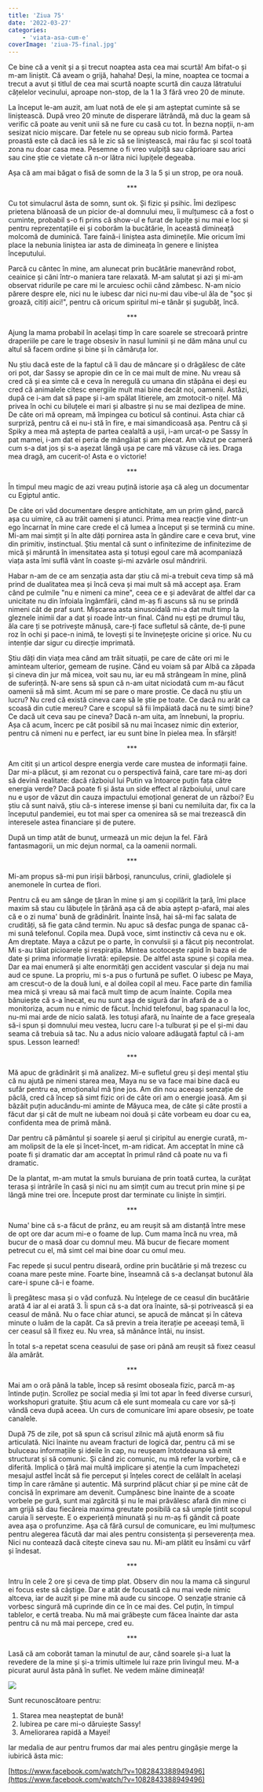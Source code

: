 ```yaml
---
title: 'Ziua 75'
date: '2022-03-27'
categories:
    - 'viata-asa-cum-e'
coverImage: 'ziua-75-final.jpg'
---
```


Ce bine că a venit și a și trecut noaptea asta cea mai scurtă! Am bifat-o și m-am liniștit. Că aveam o grijă, hahaha! Deși, la mine, noaptea ce tocmai a trecut a avut și titlul de cea mai scurtă noapte scurtă din cauza lătratului cățelelor vecinului, aproape non-stop, de la 1 la 3 fără vreo 20 de minute.

La început le-am auzit, am luat notă de ele și am așteptat cuminte să se liniștească. După vreo 20 minute de disperare lătrândă, mă duc la geam să verific că poate au venit unii să ne fure cu casă cu tot. În bezna nopții, n-am sesizat nicio mișcare. Dar fetele nu se opreau sub nicio formă. Partea proastă este că dacă ies să le zic să se liniștească, mai rău fac și scol toată zona nu doar casa mea. Pesemne o fi vreo vulpiță sau căprioare sau arici sau cine știe ce vietate că n-or lătra nici lupițele degeaba.

Așa că am mai băgat o fisă de somn de la 3 la 5 și un strop, pe ora nouă.

<p style="text-align: center;">***</p>

Cu tot simulacrul ăsta de somn, sunt ok. Și fizic și psihic. Îmi dezlipesc prietena blănoasă de un picior de-al domnului meu, îi mulțumesc că a fost o cuminte, probabil s-o fi prins că show-ul e furat de lupițe și nu mai e loc și pentru reprezentațiile ei și coborâm la bucătărie, în această dimineață molcomă de duminică. Tare faină-i liniștea asta diminețile. Mie oricum îmi place la nebunia liniștea iar asta de dimineața în genere e liniștea începutului.

Parcă cu cântec în mine, am alunecat prin bucătărie manevrând robot, ceainice și căni într-o maniera tare relaxată. M-am salutat și azi și mi-am observat ridurile pe care mi le arcuiesc ochii când zâmbesc. N-am nicio părere despre ele, nici nu le iubesc dar nici nu-mi dau vibe-ul ăla de "șoc și groază, citiți aici!", pentru că oricum spiritul mi-e tânăr și șugubăț, încă.

<p style="text-align: center;">***</p>

Ajung la mama probabil în același timp în care soarele se strecoară printre draperiile pe care le trage obsesiv în nasul luminii și ne dăm mâna unul cu altul să facem ordine și bine și în cămăruța lor.

Nu știu dacă este de la faptul că îi dau de mâncare și o drăgălesc de câte ori pot, dar Sassy se apropie din ce în ce mai mult de mine. Nu vreau să cred că și ea simte că e ceva în neregulă cu umana din stăpâna ei deși eu cred că animalele citesc energiile mult mai bine decât noi, oamenii. Astăzi, după ce i-am dat să pape și i-am spălat litierele, am zmotocit-o nițel. Mă privea în ochi cu biluțele ei mari și albastre și nu se mai dezlipea de mine. De câte ori mă opream, mă împingea cu boticul să continui. Asta chiar că surpriză, pentru că ei nu-i stă în fire, e mai simandicoasă așa. Pentru că și Spiky a mea mă aștepta de partea cealaltă a ușii, i-am urcat-o pe Sassy în pat mamei, i-am dat ei peria de mângâiat și am plecat. Am văzut pe cameră cum s-a dat jos și s-a așezat lângă ușa pe care mă văzuse că ies. Draga mea dragă, am cucerit-o! Asta e o victorie!

<p style="text-align: center;">***</p>

În timpul meu magic de azi vreau puțină istorie așa că aleg un documentar cu Egiptul antic.

De câte ori văd documentare despre antichitate, am un prim gând, parcă așa cu uimire, că au trăit oameni și atunci. Prima mea reacție vine dintr-un ego încarnat în mine care crede el că lumea a început și se termină cu mine. Mi-am mai simțit și în alte dăți pornirea asta în gândire care e ceva brut, vine din primitiv, instinctual. Știu mental că sunt o infinitezime de infinitezime de mică și măruntă în imensitatea asta și totuși egoul care mă acompaniază viața asta îmi suflă vânt în coaste și-mi azvârle osul mândririi.

Habar n-am de ce am senzația asta dar știu că mi-a trebuit ceva timp să mă prind de dualitatea mea și încă ceva și mai mult să mă accept așa. Eram când pe culmile "nu e nimeni ca mine", ceea ce e și adevărat de altfel dar ca unicitate nu din înfoiala îngâmfării, când m-aș fi ascuns să nu se prindă nimeni cât de praf sunt. Mișcarea asta sinusoidală mi-a dat mult timp la gleznele inimii dar a dat și roade într-un final. Când nu ești pe drumul tău, ăla care ți se potrivește mănușă, care-ți face sufletul să cânte, de-ți pune roz în ochi și pace-n inimă, te lovești și te învinețește oricine și orice. Nu cu intenție dar sigur cu direcție imprimată.

Știu dăți din viața mea când am trăit situații, pe care de câte ori mi le aminteam ulterior, gemeam de rușine. Când eu voiam să par Albă ca zăpada și cineva din jur mă micea, voit sau nu, iar eu mă strângeam în mine, plină de suferință. N-are sens să spun că n-am uitat niciodată cum m-au făcut oamenii să mă simt. Acum mi se pare o mare prostie. Ce dacă nu știu un lucru? Nu cred că există cineva care să le știe pe toate. Ce dacă nu arăt ca scoasă din cutie mereu? Care e scopul să fii împăiată dacă nu te simți bine? Ce dacă uit ceva sau pe cineva? Dacă n-am uita, am înnebuni, la propriu. Așa că acum, încerc pe cât posibil să nu mai încasez nimic din exterior, pentru că nimeni nu e perfect, iar eu sunt bine în pielea mea. În sfârșit!

<p style="text-align: center;">***</p>

Am citit și un articol despre energia verde care mustea de informații faine. Dar mi-a plăcut, și am rezonat cu o perspectivă faină, care tare mi-aș dori să devină realitate: dacă războiul lui Putin va întoarce puțin fața către energia verde? Dacă poate fi și ăsta un side effect al războiului, unul care nu e ușor de văzut din cauza impactului emoțional generat de un război? Eu știu că sunt naivă, știu că-s interese imense și bani cu nemiluita dar, fix ca la începutul pandemiei, eu tot mai sper ca omenirea să se mai trezească din interesele astea financiare și de putere.

După un timp atât de bunuț, urmează un mic dejun la fel. Fără fantasmagorii, un mic dejun normal, ca la oamenii normali.

<p style="text-align: center;">***</p>

Mi-am propus să-mi pun irișii bărboși, ranunculus, crinii, gladiolele și anemonele în curtea de flori.

Pentru că eu am sânge de țăran în mine și am și copilărit la țară, îmi place maxim să stau cu lăbuțele în țărână așa că de abia aștept p-afară, mai ales că e o zi numa' bună de grădinărit. Înainte însă, hai să-mi fac salata de crudități, să fie gata când termin. Nu apuc să desfac punga de spanac că-mi sună telefonul. Copila mea. După voce, simt instinctiv că ceva nu e ok. Am dreptate. Maya a căzut pe o parte, în convulsii și a făcut piș necontrolat. Mi s-au tăiat picioarele și respirația. Mintea scotocește rapid în baza ei de date și prima informație livrată: epilepsie. De altfel asta spune și copila mea. Dar ea mai enumeră și alte enormități gen accident vascular și deja nu mai aud ce spune. La propriu, mi s-a pus o furtună pe suflet. O iubesc pe Maya, am crescut-o de la două luni, e al doilea copil al meu. Face parte din familia mea mică și vreau să mai facă mult timp de acum înainte. Copila mea bănuiește că s-a înecat, eu nu sunt așa de sigură dar în afară de a o monitoriza, acum nu e nimic de făcut. Închid telefonul, bag spanacul la loc, nu-mi mai arde de nicio salată. Ies totuși afară, nu înainte de a face greșeala să-i spun și domnului meu vestea, lucru care l-a tulburat și pe el și-mi dau seama că trebuia să tac. Nu a adus nicio valoare adăugată faptul că i-am spus. Lesson learned!

<p style="text-align: center;">***</p>

Mă apuc de grădinărit și mă analizez. Mi-e sufletul greu și deși mental știu că nu ajută pe nimeni starea mea, Maya nu se va face mai bine dacă eu sufăr pentru ea, emoționalul mă ține jos. Am din nou aceeași senzație de pâclă, cred că încep să simt fizic ori de câte ori am o energie joasă. Am și bâzâit puțin aducându-mi aminte de Măyuca mea, de câte și câte prostii a făcut dar și cât de mult ne iubeam noi două și câte vorbeam eu doar cu ea, confidenta mea de primă mână.

Dar pentru că pământul și soarele și aerul și ciripitul au energie curată, m-am molipsit de la ele și încet-încet, m-am ridicat. Am acceptat în mine că poate fi și dramatic dar am acceptat în primul rând că poate nu va fi dramatic.

De la plantat, m-am mutat la smuls buruiana de prin toată curtea, la curățat terasa și intrările în casă și nici nu am simțit cum au trecut prin mine și pe lângă mine trei ore. Începute prost dar terminate cu liniște în simțiri.

<p style="text-align: center;">***</p>

Numa' bine că s-a făcut de prânz, eu am reușit să am distanță între mese de opt ore dar acum mi-e o foame de lup. Cum mama încă nu vrea, mă bucur de o masă doar cu domnul meu. Mă bucur de fiecare moment petrecut cu el, mă simt cel mai bine doar cu omul meu.

Fac repede și sucul pentru diseară, ordine prin bucătărie și mă trezesc cu coana mare peste mine. Foarte bine, înseamnă că s-a declanșat butonul ăla care-i spune că-i e foame.

Îi pregătesc masa și o văd confuză. Nu înțelege de ce ceasul din bucătărie arată 4 iar al ei arată 3. Îi spun că s-a dat ora înainte, să-și potrivească și ea ceasul de mână. Nu o face chiar atunci, se apucă de mâncat și în câteva minute o luăm de la capăt. Ca să previn a treia iterație pe aceeași temă, îi cer ceasul să îl fixez eu. Nu vrea, să mănânce întâi, nu insist.

În total s-a repetat scena ceasului de șase ori până am reușit să fixez ceasul ăla amărât.

<p style="text-align: center;">***</p>

Mai am o oră până la table, încep să resimt oboseala fizic, parcă m-aș întinde puțin. Scrollez pe social media și îmi tot apar în feed diverse cursuri, workshopuri gratuite. Știu acum că ele sunt momeala cu care vor să-ți vândă ceva după aceea. Un curs de comunicare îmi apare obsesiv, pe toate canalele.

După 75 de zile, pot să spun că scrisul zilnic mă ajută enorm să fiu articulată. Nici înainte nu aveam fracturi de logică dar, pentru că mi se buluceau informațiile și ideile în cap, nu reușeam întotdeauna să emit structurat și să comunic. Și când zic comunic, nu mă refer la vorbire, că e diferită. Implică o țâră mai multă implicare și atenție la cum împachetezi mesajul astfel încât să fie perceput și înțeles corect de celălalt în același timp în care rămâne și autentic. Mă surprind plăcut chiar și pe mine cât de concisă în exprimare am devenit. Cumpănesc bine înainte de a scoate vorbele pe gură, sunt mai zgârcită și nu le mai prăvălesc afară din mine ci am grijă să dau fiecăreia maxima greutate posibilă ca să umple țintit scopul caruia îi servește. E o experiență minunată și nu m-aș fi gândit că poate avea așa o profunzime. Așa că fără cursul de comunicare, eu îmi mulțumesc pentru alegerea făcută dar mai ales pentru consistența și perseverența mea. Nici nu contează dacă citește cineva sau nu. Mi-am plătit eu însămi cu vârf și îndesat.

<p style="text-align: center;">***</p>

Intru în cele 2 ore și ceva de timp plat. Observ din nou la mama că singurul ei focus este să câștige. Dar e atât de focusată că nu mai vede nimic altceva, iar de auzit și pe mine mă aude cu sincope. O senzație stranie că vorbesc singură mă cuprinde din ce în ce mai des. Cel puțin, în timpul tablelor, e certă treaba. Nu mă mai grăbește cum făcea înainte dar asta pentru că nu mă mai percepe, cred eu.

<p style="text-align: center;">***</p>

Lasă că am coborât taman la minutul de aur, când soarele și-a luat la revedere de la mine și și-a trimis ultimele lui raze prin livingul meu. M-a picurat aurul ăsta până în suflet. Ne vedem mâine dimineață!

![](images/ziua-75-1024x576.jpeg)

Sunt recunoscătoare pentru:

1. Starea mea neașteptat de bună!
2. Iubirea pe care mi-o dăruiește Sassy!
3. Ameliorarea rapidă a Mayei!

Iar medalia de aur pentru frumos dar mai ales pentru gingășie merge la iubirică ăsta mic:

[https://www.facebook.com/watch/?v=1082843388949496](https://www.facebook.com/watch/?v=1082843388949496)
